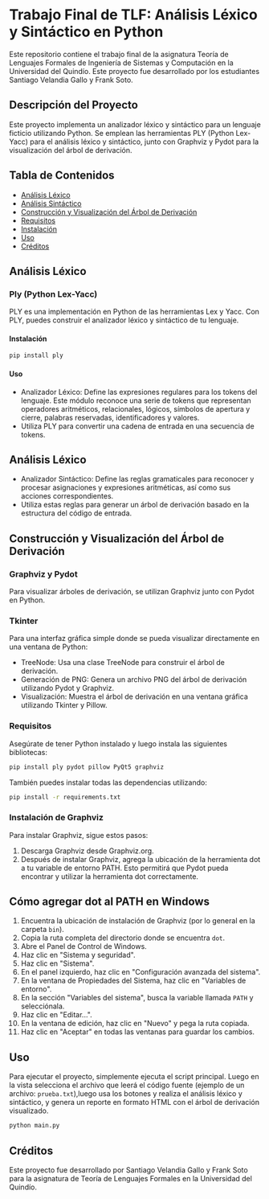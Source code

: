 # Trabajo Final de TLF: Análisis Léxico y Sintáctico en Python

Este repositorio contiene el trabajo final de la asignatura Teoría de Lenguajes Formales de Ingeniería de Sistemas y Computación en la Universidad del Quindío. Este proyecto fue desarrollado por los estudiantes Santiago Velandia Gallo y Frank Soto.

## Descripción del Proyecto

Este proyecto implementa un analizador léxico y sintáctico para un lenguaje ficticio utilizando Python. Se emplean las herramientas PLY (Python Lex-Yacc) para el análisis léxico y sintáctico, junto con Graphviz y Pydot para la visualización del árbol de derivación.

## Tabla de Contenidos

- [Análisis Léxico](#análisis-léxico)
- [Análisis Sintáctico](#análisis-sintáctico)
- [Construcción y Visualización del Árbol de Derivación](#construcción-y-visualización-del-árbol-de-derivación)
- [Requisitos](#requisitos)
- [Instalación](#instalación)
- [Uso](#uso)
- [Créditos](#créditos)

## Análisis Léxico

### Ply (Python Lex-Yacc)

PLY es una implementación en Python de las herramientas Lex y Yacc. Con PLY, puedes construir el analizador léxico y sintáctico de tu lenguaje.

#### Instalación
```bash
pip install ply
```
#### Uso
- Analizador Léxico: Define las expresiones regulares para los tokens del lenguaje. Este módulo reconoce una serie de tokens que representan operadores aritméticos, relacionales, lógicos, símbolos de apertura y cierre, palabras reservadas, identificadores y valores.
- Utiliza PLY para convertir una cadena de entrada en una secuencia de tokens.

## Análisis Léxico
- Analizador Sintáctico: Define las reglas gramaticales para reconocer y procesar asignaciones y expresiones aritméticas, así como sus acciones correspondientes.
- Utiliza estas reglas para generar un árbol de derivación basado en la estructura del código de entrada.

## Construcción y Visualización del Árbol de Derivación
### Graphviz y Pydot
Para visualizar árboles de derivación, se utilizan Graphviz junto con Pydot en Python.
### Tkinter
Para una interfaz gráfica simple donde se pueda visualizar directamente en una ventana de Python:

- TreeNode: Usa una clase TreeNode para construir el árbol de derivación.
- Generación de PNG: Genera un archivo PNG del árbol de derivación utilizando Pydot y Graphviz.
- Visualización: Muestra el árbol de derivación en una ventana gráfica utilizando Tkinter y Pillow.

### Requisitos
Asegúrate de tener Python instalado y luego instala las siguientes bibliotecas:
```bash
pip install ply pydot pillow PyQt5 graphviz
```
También puedes instalar todas las dependencias utilizando:
```bash
pip install -r requirements.txt
```
### Instalación de Graphviz
Para instalar Graphviz, sigue estos pasos:

1. Descarga Graphviz desde Graphviz.org.
2. Después de instalar Graphviz, agrega la ubicación de la herramienta dot a tu variable de entorno PATH. Esto permitirá que Pydot pueda encontrar y utilizar la herramienta dot correctamente.

## Cómo agregar dot al PATH en Windows

1. Encuentra la ubicación de instalación de Graphviz (por lo general en la carpeta `bin`).
2. Copia la ruta completa del directorio donde se encuentra `dot`.
3. Abre el Panel de Control de Windows.
4. Haz clic en "Sistema y seguridad".
5. Haz clic en "Sistema".
6. En el panel izquierdo, haz clic en "Configuración avanzada del sistema".
7. En la ventana de Propiedades del Sistema, haz clic en "Variables de entorno".
8. En la sección "Variables del sistema", busca la variable llamada `PATH` y selecciónala.
9. Haz clic en "Editar...".
10. En la ventana de edición, haz clic en "Nuevo" y pega la ruta copiada.
11. Haz clic en "Aceptar" en todas las ventanas para guardar los cambios.

## Uso

Para ejecutar el proyecto, simplemente ejecuta el script principal. Luego en la vista selecciona el archivo que leerá el código fuente (ejemplo de un archivo: `prueba.txt`),luego usa los botones y realiza el análisis léxico y sintáctico, y genera un reporte en formato HTML con el árbol de derivación visualizado.
```bash
python main.py
```
## Créditos
Este proyecto fue desarrollado por Santiago Velandia Gallo y Frank Soto para la asignatura de Teoría de Lenguajes Formales en la Universidad del Quindío.